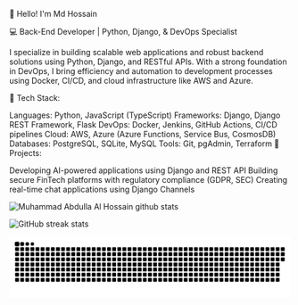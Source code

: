 👋 Hello! I'm Md Hossain 

💻 Back-End Developer | Python, Django, & DevOps Specialist

I specialize in building scalable web applications and robust backend solutions using Python, Django, and RESTful APIs. With a strong foundation in DevOps, I bring efficiency and automation to development processes using Docker, CI/CD, and cloud infrastructure like AWS and Azure.

🔧 Tech Stack:

Languages: Python, JavaScript (TypeScript)
Frameworks: Django, Django REST Framework, Flask
DevOps: Docker, Jenkins, GitHub Actions, CI/CD pipelines
Cloud: AWS, Azure (Azure Functions, Service Bus, CosmosDB)
Databases: PostgreSQL, SQLite, MySQL
Tools: Git, pgAdmin, Terraform
🚀 Projects:

Developing AI-powered applications using Django and REST API
Building secure FinTech platforms with regulatory compliance (GDPR, SEC)
Creating real-time chat applications using Django Channels




![Muhammad Abdulla Al Hossain github stats](https://github-readme-stats.vercel.app/api?username=md-hossain-dev&show_icons=true&count_private=true) 

![GitHub streak stats](https://github-readme-streak-stats.herokuapp.com/?user=md-hossain-dev) 

![](https://raw.githubusercontent.com/CompetitiveLin/Snake-in-Contribution-Grid/output/github-contribution-grid-snake.svg)
